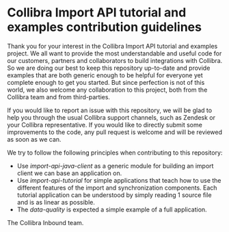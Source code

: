Collibra Import API tutorial and examples contribution guidelines
=======

Thank you for your interest in the Collibra Import API tutorial and examples project. We all want to provide the most understandable and useful code for our customers, partners and collaborators to build integrations with Collibra. So we are doing our best to keep this repository up-to-date and provide examples that are both generic enough to be helpful for everyone yet complete enough to get you started. But since perfection is not of this world, we also welcome any collaboration to this project, both from the Collibra team and from third-parties.

If you would like to report an issue with this repository, we will be glad to help you through the usual Collibra support channels, such as Zendesk or your Collibra representative. If you would like to directly submit some improvements to the code, any pull request is welcome and will be reviewed as soon as we can.

We try to follow the following principles when contributing to this repository:
- Use *import-api-java-client* as a generic module for building an import client we can base an application on.
- Use *import-api-tutorial* for simple applications that teach how to use the different features of the import and synchronization components. Each tutorial application can be understood by simply reading 1 source file and is as linear as possible.
- The *data-quality* is expected a simple example of a full application. 

The Collibra Inbound team.
